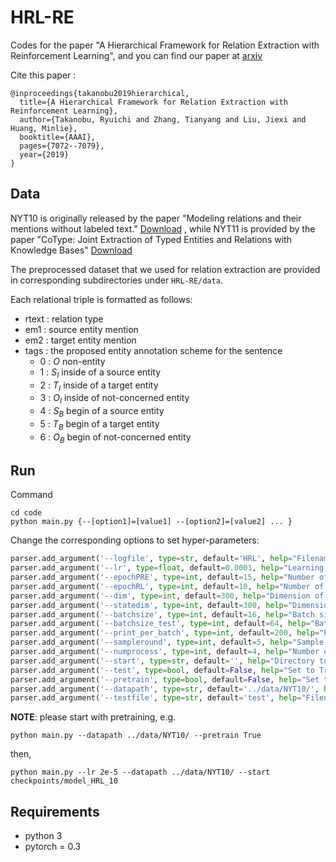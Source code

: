 # HRL-RE
Codes for the paper "A Hierarchical Framework for Relation Extraction with Reinforcement Learning", and you can find our paper at [arxiv](https://arxiv.org/abs/1811.03925)

Cite this paper :
```
@inproceedings{takanobu2019hierarchical,
  title={A Hierarchical Framework for Relation Extraction with Reinforcement Learning},
  author={Takanobu, Ryuichi and Zhang, Tianyang and Liu, Jiexi and Huang, Minlie},
  booktitle={AAAI},
  pages={7072--7079},
  year={2019}
}
```

## Data

NYT10 is originally released by the paper "Modeling relations and their mentions without labeled text." [Download](http://iesl.cs.umass.edu/riedel/ecml/) , while NYT11 is provided by the paper "CoType: Joint Extraction of Typed Entities and Relations with Knowledge Bases"  [Download](https://drive.google.com/drive/folders/0B--ZKWD8ahE4UktManVsY1REOUk?usp=sharing) 

The preprocessed dataset that we used for relation extraction are provided in corresponding subdirectories under ``HRL-RE/data``. 

Each relational triple is formatted as follows:

- rtext : relation type
- em1 : source entity mention
- em2 : target entity mention
- tags : the proposed entity annotation scheme for the sentence
  - 0 :  $O$ non-entity 
  - 1 : $S_I$ inside of a source entity
  - 2 : $T_I$ inside of a target entity
  - 3 : $O_I$ inside of not-concerned entity
  - 4 : $S_B$ begin of a source entity
  - 5 : $T_B$ begin of a target entity
  - 6 : $O_B$ begin of not-concerned entity

## Run

Command

```
cd code
python main.py {--[option1]=[value1] --[option2]=[value2] ... }
```

Change the corresponding options to set hyper-parameters:

```python
parser.add_argument('--logfile', type=str, default='HRL', help="Filename of log file")
parser.add_argument('--lr', type=float, default=0.0001, help="Learning rate")
parser.add_argument('--epochPRE', type=int, default=15, help="Number of epoch on pretraining")
parser.add_argument('--epochRL', type=int, default=10, help="Number of epoch on training with RL")
parser.add_argument('--dim', type=int, default=300, help="Dimension of hidden layer")
parser.add_argument('--statedim', type=int, default=300, help="Dimension of state")
parser.add_argument('--batchsize', type=int, default=16, help="Batch size on training")
parser.add_argument('--batchsize_test', type=int, default=64, help="Batch size on testing")
parser.add_argument('--print_per_batch', type=int, default=200, help="Print results every XXX batches")
parser.add_argument('--sampleround', type=int, default=5, help="Sample round in RL")
parser.add_argument('--numprocess', type=int, default=4, help="Number of process")
parser.add_argument('--start', type=str, default='', help="Directory to load model")
parser.add_argument('--test', type=bool, default=False, help="Set to True to inference")
parser.add_argument('--pretrain', type=bool, default=False, help="Set to True to pretrain")
parser.add_argument('--datapath', type=str, default='../data/NYT10/', help="Data directory")
parser.add_argument('--testfile', type=str, default='test', help="Filename of test file")
```
**NOTE**: please start with pretraining, e.g.

    python main.py --datapath ../data/NYT10/ --pretrain True

then,

    python main.py --lr 2e-5 --datapath ../data/NYT10/ --start checkpoints/model_HRL_10


## Requirements

- python 3
- pytorch = 0.3 